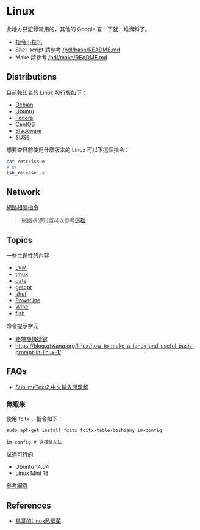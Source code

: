 # Linux

此地方只記錄常用的，其他的 Google 查一下就一堆資料了。

* [指令小技巧](command-tricks.md)
* Shell script 請參考 [/pdl/bash/README.md](/pdl/bash/README.md)
* Make 請參考 [/pdl/make/README.md](/pdl/make/README.md)

## Distributions

目前較知名的 Linux 發行版如下：

* [Debian](http://www.debian.org/)
* [Ubuntu](http://www.ubuntu.com/)
* [Fedora](https://fedoraproject.org/)
* [CentOS](http://www.centos.org/)
* [Slackware](http://www.slackware.com/)
* [SUSE](https://www.suse.com/)

想要查目前使用什麼版本的 Linux 可以下這個指令：

```bash
cat /etc/issue
# or
lsb_release -a
```

## Network

[網路相關指令](network-commands.md)

> 網路基礎知識可以參考[這裡](/network/README.md)

## Topics

一些主題性的內容

* [LVM](lvm.md)
* [tmux](tmux.md)
* [date](date.md)
* [getopt](getopt.md)
* [shuf](shuf.md)
* [Powerline](powerline.md)
* [Wine](wine.md)
* [fish](fish.md)

命令提示字元

* [終端機快捷鍵](terminal-shortkey.md)
* https://blog.gtwang.org/linux/how-to-make-a-fancy-and-useful-bash-prompt-in-linux-1/

## FAQs

* [SublimeText2 中文輸入問題解](http://samwlinux.blogspot.tw/2014/04/ubuntusublimetext2deb.html)

### 無蝦米

使用 fcitx ，指令如下：

```
sudo apt-get install fcitx fcitx-table-boshiamy im-config

im-config # 選擇輸入法
```

試過可行的

* Ubuntu 14.04
* Linux Mint 18

[參考網頁](http://www.j4.com.tw/comp-qna/ubuntu-14-04-%E7%94%A8fcitx-%E8%A3%9D%E5%98%B8%E8%9D%A6%E7%B1%B3%E8%BC%B8%E5%85%A5%E6%B3%95/)

## References

* [鳥哥的Linux私房菜](http://linux.vbird.org/)
